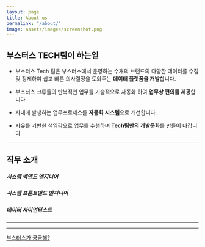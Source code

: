 ```yaml
---
layout: page
title: About us
permalink: "/about/"
image: assets/images/screenshot.png
---
```


## 부스터스 TECH팀이 하는일

* 부스터스 Tech 팀은 부스터스에서 운영하는 수개의 브랜드의 다양한 데이터를 수집 및 정제하여 쉽고 빠른 의사결정을 도와주는 **데이터 플랫폼을 개발**합니다.

* 부스터스 크루들의 반복적인 업무를 기술적으로 자동화 하여 **업무상 편의를 제공**합니다.

* 사내에 발생하는 업무프로세스를 **자동화 시스템**으로 개선합니다.

* 자유를 기반한 책임감으로 업무를 수행하며 **Tech팀만의 개발문화**를 만들어 나갑니다.

***

## 직무 소개

##### 시스템 백앤드 엔지니어
>

##### 시스템 프론트앤드 엔지니어
>

##### 데이터 사이언티스트
>




*****
*****

[부스터스가 궁금해?](https://boosters.kr/)
